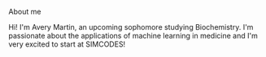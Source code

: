 About me

Hi! I'm Avery Martin, an upcoming sophomore studying Biochemistry. I'm passionate about the applications of machine learning in medicine and I'm very excited to start at SIMCODES!
